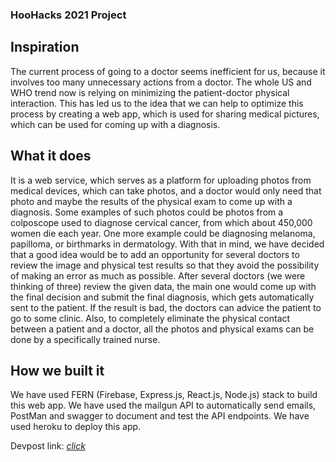 ### HooHacks 2021 Project
## Inspiration
The current process of going to a doctor seems inefficient for us, because it involves too many unnecessary actions from a doctor. The whole US and WHO trend now is relying on minimizing the patient-doctor physical interaction. This has led us to the idea that we can help to optimize this process by creating a web app, which is used for sharing medical pictures, which can be used for coming up with a diagnosis.

## What it does
It is a web service, which serves as a platform for uploading photos from medical devices, which can take photos, and a doctor would only need that photo and maybe the results of the physical exam to come up with a diagnosis. Some examples of such photos could be photos from a colposcope used to diagnose cervical cancer, from which about 450,000 women die each year. One more example could be diagnosing melanoma, papilloma, or birthmarks in dermatology. With that in mind, we have decided that a good idea would be to add an opportunity for several doctors to review the image and physical test results so that they avoid the possibility of making an error as much as possible. After several doctors (we were thinking of three) review the given data, the main one would come up with the final decision and submit the final diagnosis, which gets automatically sent to the patient. If the result is bad, the doctors can advice the patient to go to some clinic. Also, to completely eliminate the physical contact between a patient and a doctor, all the photos and physical exams can be done by a specifically trained nurse.

## How we built it
We have used FERN (Firebase, Express.js, React.js, Node.js) stack to build this web app. We have used the mailgun API to automatically send emails, PostMan and swagger to document and test the API endpoints. We have used heroku to deploy this app.

Devpost link: [*click*](https://devpost.com/software/dr-lab)
